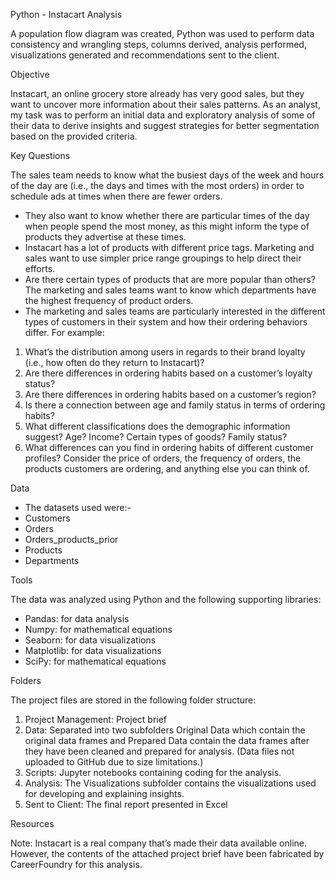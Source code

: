 Python - Instacart Analysis

A population flow diagram was created, Python was used to perform data consistency and wrangling steps, columns derived, analysis performed, visualizations generated and recommendations sent to the client.


Objective

Instacart, an online grocery store already has very good sales, but they want to uncover more information about their sales patterns. 
As an analyst, my task was to perform an initial data and exploratory analysis of some of their data to derive insights and suggest strategies for better segmentation based on the provided criteria.



Key Questions

The sales team needs to know what the busiest days of the week and hours of the day are (i.e., the days and times with the most orders) in order to schedule ads at times when there are fewer orders.

- They also want to know whether there are particular times of the day when people spend the most money, as this might inform the type of products they advertise at these times.
- Instacart has a lot of products with different price tags. Marketing and sales want to use simpler price range groupings to help direct their efforts.
- Are there certain types of products that are more popular than others? The marketing and sales teams want to know which departments have the highest frequency of product orders.
- The marketing and sales teams are particularly interested in the different types of customers in their system and how their ordering behaviors differ. For example:
1. What’s the distribution among users in regards to their brand loyalty (i.e., how often do they return to Instacart)?
2. Are there differences in ordering habits based on a customer’s loyalty status?
3. Are there differences in ordering habits based on a customer’s region?
4. Is there a connection between age and family status in terms of ordering habits?
5. What different classifications does the demographic information suggest? Age? Income? Certain types of goods? Family status?
6. What differences can you find in ordering habits of different customer profiles? Consider the price of orders, the frequency of orders, the products customers are ordering, and anything else you can think of.


   

Data

- The datasets used were:-
- Customers
- Orders
- Orders_products_prior
- Products
- Departments

  

Tools

The data was analyzed using Python and the following supporting libraries:

- Pandas: for data analysis
- Numpy: for mathematical equations
- Seaborn: for data visualizations
- Matplotlib: for data visualizations
- SciPy: for mathematical equations
  

Folders

The project files are stored in the following folder structure:
01. Project Management: Project brief
02. Data: Separated into two subfolders Original Data which contain the original data frames and Prepared Data contain the data frames after they have been cleaned and prepared for analysis. (Data files not uploaded to GitHub due to size limitations.)
03. Scripts: Jupyter notebooks containing coding for the analysis.
04. Analysis: The Visualizations subfolder contains the visualizations used for developing and explaining insights.
05. Sent to Client: The final report presented in Excel


Resources

Note: Instacart is a real company that’s made their data available online. However, the contents of the attached project brief have been fabricated by CareerFoundry for this analysis.
